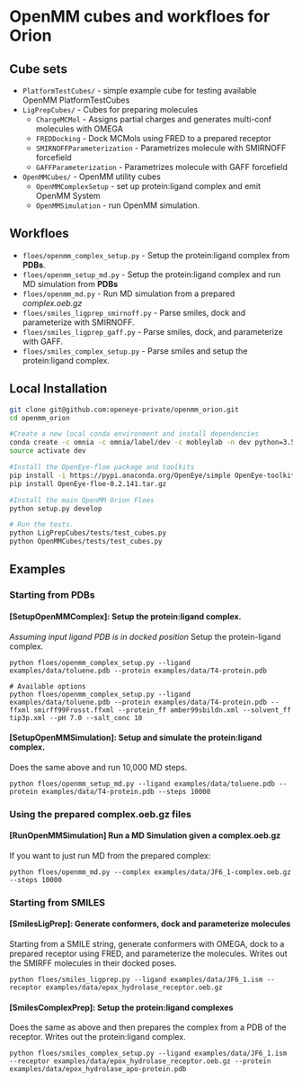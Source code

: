 # OpenMM cubes and workfloes for Orion

## Cube sets

* `PlatformTestCubes/` - simple example cube for testing available OpenMM PlatformTestCubes
* `LigPrepCubes/` - Cubes for preparing molecules
  * `ChargeMCMol` - Assigns partial charges and generates multi-conf molecules with OMEGA
  * `FREDDocking` - Dock MCMols using FRED to a prepared receptor
  * `SMIRNOFFParameterization` - Parametrizes molecule with SMIRNOFF forcefield
  * `GAFFParameterization` - Parametrizes molecule with GAFF forcefield
* `OpenMMCubes/` - OpenMM utility cubes
  * `OpenMMComplexSetup` - set up protein:ligand complex and emit OpenMM System
  * `OpenMMSimulation` - run OpenMM simulation.

## Workfloes

* `floes/openmm_complex_setup.py` - Setup the protein:ligand complex from **PDBs**.
* `floes/openmm_setup_md.py` - Setup the protein:ligand complex and run MD simulation from **PDBs**
* `floes/openmm_md.py` - Run MD simulation from a prepared *complex.oeb.gz*
* `floes/smiles_ligprep_smirnoff.py` - Parse smiles, dock and parameterize with SMIRNOFF.
* `floes/smiles_ligprep_gaff.py` - Parse smiles, dock, and parameterize with GAFF.
* `floes/smiles_complex_setup.py` - Parse smiles and setup the protein:ligand complex.

## Local Installation
```bash
git clone git@github.com:openeye-private/openmm_orion.git
cd openmm_orion

#Create a new local conda environment and install dependencies
conda create -c omnia -c omnia/label/dev -c mobleylab -n dev python=3.5 openmm==7.1.0rc1 openmoltools==0.7.5 ambermini==16.16.0 smarty==0.1.4 parmed==2.7.1 pdbfixer==1.4 smirff99frosst==1.0.4
source activate dev

#Install the OpenEye-floe package and toolkits
pip install -i https://pypi.anaconda.org/OpenEye/simple OpenEye-toolkits
pip install OpenEye-floe-0.2.141.tar.gz

#Install the main OpenMM Orion Floes
python setup.py develop

# Run the tests.
python LigPrepCubes/tests/test_cubes.py
python OpenMMCubes/tests/test_cubes.py
```

## Examples
### Starting from PDBs
#### [SetupOpenMMComplex]: Setup the protein:ligand complex.
*Assuming input ligand PDB is in docked position*
Setup the protein-ligand complex.
```
python floes/openmm_complex_setup.py --ligand examples/data/toluene.pdb --protein examples/data/T4-protein.pdb

# Available options
python floes/openmm_complex_setup.py --ligand examples/data/toluene.pdb --protein examples/data/T4-protein.pdb --ffxml smirff99Frosst.ffxml --protein_ff amber99sbildn.xml --solvent_ff tip3p.xml --pH 7.0 --salt_conc 10
```

#### [SetupOpenMMSimulation]: Setup and simulate the protein:ligand complex.
Does the same above and run 10,000 MD steps.
```
python floes/openmm_setup_md.py --ligand examples/data/toluene.pdb --protein examples/data/T4-protein.pdb --steps 10000
```

### Using the prepared complex.oeb.gz files
#### [RunOpenMMSimulation] Run a MD Simulation given a complex.oeb.gz
If you want to just run MD from the prepared complex:
```
python floes/openmm_md.py --complex examples/data/JF6_1-complex.oeb.gz --steps 10000
```


### Starting from SMILES
#### [SmilesLigPrep]: Generate conformers, dock and parameterize molecules
Starting from a SMILE string, generate conformers with OMEGA, dock to a
prepared receptor using FRED, and parameterize the molecules. Writes out the
SMIRFF molecules in their docked poses.
```
python floes/smiles_ligprep.py --ligand examples/data/JF6_1.ism --receptor examples/data/epox_hydrolase_receptor.oeb.gz
```

#### [SmilesComplexPrep]: Setup the protein:ligand complexes
Does the same as above and then prepares the complex from a PDB of the receptor.
Writes out the protein:ligand complex.
```
python floes/smiles_complex_setup.py --ligand examples/data/JF6_1.ism --receptor examples/data/epox_hydrolase_receptor.oeb.gz --protein examples/data/epox_hydrolase_apo-protein.pdb
```
